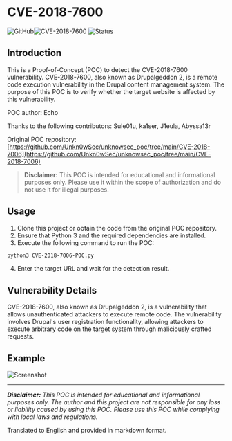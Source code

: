 # CVE-2018-7600

![GitHub](https://img.shields.io/badge/language-Python-blue)![CVE-2018-7600](https://img.shields.io/badge/CVE-2018--7600-red.svg)
![Status](https://img.shields.io/badge/status-Active-brightgreen.svg)

## Introduction

This is a Proof-of-Concept (POC) to detect the CVE-2018-7600 vulnerability. CVE-2018-7600, also known as Drupalgeddon 2, is a remote code execution vulnerability in the Drupal content management system. The purpose of this POC is to verify whether the target website is affected by this vulnerability.

POC author: Echo

Thanks to the following contributors: Sule01u, ka1ser, J1eula, Abyssa13r

Original POC repository: [https://github.com/Unkn0wSec/unknowsec_poc/tree/main/CVE-2018-7006](https://github.com/Unkn0wSec/unknowsec_poc/tree/main/CVE-2018-7006)

> **Disclaimer:** This POC is intended for educational and informational purposes only. Please use it within the scope of authorization and do not use it for illegal purposes.

## Usage

1. Clone this project or obtain the code from the original POC repository.
2. Ensure that Python 3 and the required dependencies are installed.
3. Execute the following command to run the POC:

```bash
python3 CVE-2018-7006-POC.py
```

4. Enter the target URL and wait for the detection result.

## Vulnerability Details

CVE-2018-7600, also known as Drupalgeddon 2, is a vulnerability that allows unauthenticated attackers to execute remote code. The vulnerability involves Drupal's user registration functionality, allowing attackers to execute arbitrary code on the target system through maliciously crafted requests.

## Example

![Screenshot](G:\Git\UnknownSec-Poc\unknowsec_poc\CVE-2018-7006\20230721105434.png)

---

***Disclaimer:** This POC is intended for educational and informational purposes only. The author and this project are not responsible for any loss or liability caused by using this POC. Please use this POC while complying with local laws and regulations.*

Translated to English and provided in markdown format.